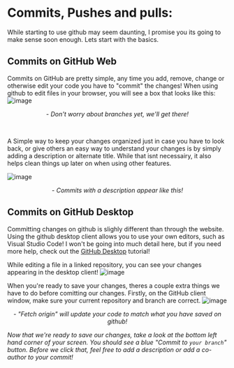# Commits, Pushes and pulls:

While starting to use github may seem daunting, I promise you its going to make sense soon enough. Lets start with the basics. 

## Commits on GitHub Web
Commits on GitHub are pretty simple, any time you add, remove, change or otherwise edit your code you have to "commit" the changes! When using github to edit files in your browser, you will see a box that looks like this:
![image](https://user-images.githubusercontent.com/61284764/156105699-0c8d2cca-66aa-4bbe-ae62-2c8320d497b8.png)
<p align = "center"> <i>- Don't worry about branches yet, we'll get there! </i></p>
<br>

 A Simple way to keep your changes organized just in case you have to look back, or give others an easy way to understand your changes is by simply adding a description or alternate title. While that isnt necessairy, it also helps clean things up later on when using other features.
 
 ![image](https://user-images.githubusercontent.com/61284764/156107503-4a0203ea-7deb-40e6-aa1d-e64bfa7d0329.png)
 <p align = "center"> <i>- Commits with a description appear like this! </i></p>

## Commits on GitHub Desktop
Committing changes on github is slighly different than through the website. Using the github desktop client allows you to use your own editors, such as Visual Studio Code! I won't be going into much detail here, but if you need more help, check out the [GitHub Desktop](desktop.md) tutorial! 

While editing a file in a linked repository, you can see your changes appearing in the desktop client!
![image](https://user-images.githubusercontent.com/61284764/156910463-f4bc12ce-ea4d-489c-9194-a537fc2c5e72.png)

When you're ready to save your changes, theres a couple extra things we have to do before comitting our changes. Firstly, on the GitHub client window, make sure your current repository and branch are correct. 
![image](https://user-images.githubusercontent.com/61284764/156910647-6efc8026-b8b7-4cf7-9052-d0e3e1d7abd6.png)
<p align = "center"> <i>- "Fetch origin" will update your code to match what you have saved on github!

Now that we're ready to save our changes, take a look at the bottom left hand corner of your screen. You should see a blue "Commit to `your branch`" button. Before we click that, feel free to add a description or add a co-author to your commit! 

